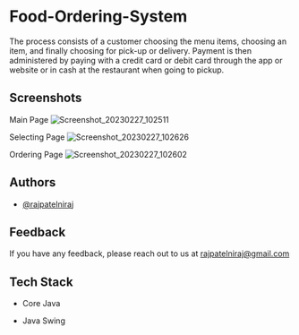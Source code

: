 
# Food-Ordering-System

The process consists of a customer choosing  the menu items, choosing an item, and finally choosing for pick-up or delivery. Payment is then administered by paying with a credit card or debit card through the app or website or in cash at the restaurant when going to pickup.

## Screenshots
Main Page
![Screenshot_20230227_102511](https://user-images.githubusercontent.com/108226943/221487855-3bbfba75-4afc-43a4-9d58-782d73119168.png)


Selecting Page
![Screenshot_20230227_102626](https://user-images.githubusercontent.com/108226943/221487882-a5b192c9-53f6-406e-a7e6-bdbbc3f65adc.png)

Ordering Page
![Screenshot_20230227_102602](https://user-images.githubusercontent.com/108226943/221487869-cc83009d-6401-44ea-b2b8-a47bce344240.png)



## Authors

- [@rajpatelniraj](https://www.github.com/rajpatelniraj)


## Feedback

If you have any feedback, please reach out to us at rajpatelniraj@gmail.com


## Tech Stack

- Core Java


- Java Swing


